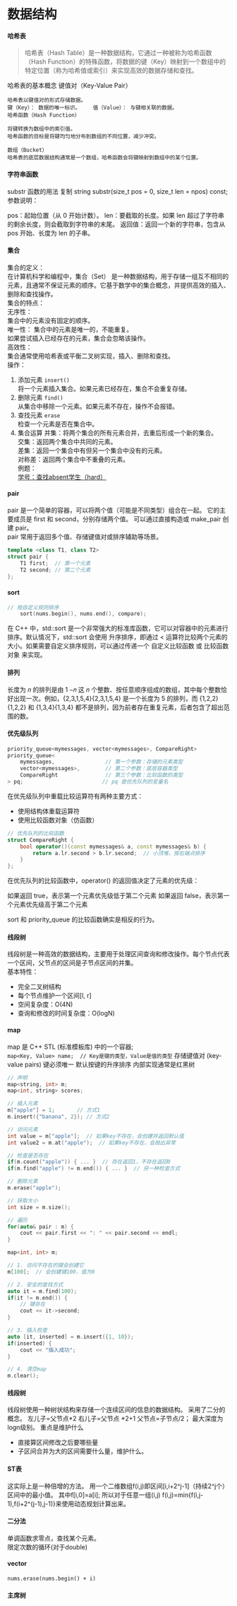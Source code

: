 # 数据结构

#### 哈希表
> 哈希表（Hash Table）是一种数据结构，它通过一种被称为哈希函数（Hash Function）的特殊函数，将数据的键（Key）映射到一个数组中的特定位置（称为哈希值或索引）来实现高效的数据存储和查找。

哈希表的基本概念
 键值对（Key-Value Pair）

    哈希表以键值对的形式存储数据。
    键（Key）： 数据的唯一标识。    值（Value）： 与键相关联的数据。
    哈希函数（Hash Function）

    将键转换为数组中的索引值。
    哈希函数的目标是将键均匀地分布到数组的不同位置，减少冲突。
    
    数组（Bucket）
    哈希表的底层数据结构通常是一个数组，哈希函数会将键映射到数组中的某个位置。

#### 字符串函数
substr 函数的用法
复制
string substr(size_t pos = 0, size_t len = npos) const;
参数说明：

pos：起始位置（从 0 开始计数）。
len：要截取的长度。如果 len 超过了字符串的剩余长度，则会截取到字符串的末尾。
返回值：返回一个新的字符串，包含从 pos 开始、长度为 len 的子串。

#### 集合
集合的定义：  
    在计算机科学和编程中，集合（Set） 是一种数据结构，用于存储一组互不相同的元素，且通常不保证元素的顺序。它基于数学中的集合概念，并提供高效的插入、删除和查找操作。  
集合的特点：  
    无序性：  
    集合中的元素没有固定的顺序。  
    唯一性： 
    集合中的元素是唯一的，不能重复。  
    如果尝试插入已经存在的元素，集合会忽略该操作。   
    高效性：  
    集合通常使用哈希表或平衡二叉树实现，插入、删除和查找。  
操作：
1. 添加元素 ` insert() `  
将一个元素插入集合。如果元素已经存在，集合不会重复存储。  
2. 删除元素 ` find() `  
从集合中移除一个元素。如果元素不存在，操作不会报错。  
3. 查找元素 ` erase `  
检查一个元素是否在集合中。  
4. 集合运算
并集：将两个集合的所有元素合并，去重后形成一个新的集合。  
交集：返回两个集合中共同的元素。  
差集：返回一个集合中有但另一个集合中没有的元素。  
对称差：返回两个集合中不重叠的元素。  
例题：  
[学号：查找absent学生（hard） ](https://ac.nowcoder.com/acm/contest/20960/1022)

#### pair
pair 是一个简单的容器，可以将两个值（可能是不同类型）组合在一起。
它的主要成员是 first 和 second，分别存储两个值。
可以通过直接构造或 make_pair 创建 pair。  
pair 常用于返回多个值、存储键值对或排序辅助等场景。
```cpp
template <class T1, class T2>
struct pair {
    T1 first;  // 第一个元素
    T2 second; // 第二个元素
};
```


####  sort

```cpp
// 按自定义规则排序
    sort(nums.begin(), nums.end(), compare);
```

在 C++ 中，std::sort 是一个非常强大的标准库函数，它可以对容器中的元素进行排序。默认情况下，std::sort 会使用 升序排序，即通过 < 运算符比较两个元素的大小。如果需要自定义排序规则，可以通过传递一个 自定义比较函数 或 比较函数对象 来实现。

#### 排列

长度为 𝑛 的排列是由 1 ∼𝑛 这 𝑛 个整数、按任意顺序组成的数组，其中每个整数恰好出现一次。例如，{2,3,1,5,4}{2,3,1,5,4} 是一个长度为 5 的排列，而 {1,2,2}{1,2,2} 和 {1,3,4}{1,3,4} 都不是排列，因为前者存在重复元素，后者包含了超出范围的数。

#### 优先级队列

``` cpp
priority_queue<mymessages, vector<mymessages>, CompareRight>
priority_queue<
    mymessages,                // 第一个参数：存储的元素类型
    vector<mymessages>,        // 第二个参数：底层容器类型
    CompareRight               // 第三个参数：比较函数的类型
> pq;                         // pq 是优先队列的变量名
```
在优先级队列中重载比较运算符有两种主要方式：   
- 使用结构体重载运算符  
- 使用比较函数对象（仿函数）
```cpp
// 优先队列的比较函数
struct CompareRight {
    bool operator()(const mymessages& a, const mymessages& b) {
        return a.lr.second > b.lr.second;  // 小顶堆，按右端点排序
    }
};
```
在优先队列的比较函数中，operator() 的返回值决定了元素的优先级：

如果返回 true，表示第一个元素优先级低于第二个元素
如果返回 false，表示第一个元素优先级高于第二个元素

sort 和 priority_queue 的比较函数确实是相反的行为。

#### 线段树  
线段树是一种高效的数据结构，主要用于处理区间查询和修改操作。每个节点代表一个区间，父节点的区间是子节点区间的并集。   
基本特性：  
- 完全二叉树结构
- 每个节点维护一个区间[l, r]
- 空间复杂度：O(4N)
- 查询和修改的时间复杂度：O(logN)

#### map
map 是 C++ STL (标准模板库) 中的一个容器;    
`map<Key, Value> name;  // Key是键的类型，Value是值的类型`
存储键值对 (key-value pairs)
键必须唯一
默认按键的升序排序
内部实现通常是红黑树
```cpp
// 声明
map<string, int> m;
map<int, string> scores;

// 插入元素
m["apple"] = 1;       // 方式1
m.insert({"banana", 2}); // 方式2

// 访问元素
int value = m["apple"];  // 如果key不存在，会创建并返回默认值
int value2 = m.at("apple");  // 如果key不存在，会抛出异常

// 检查是否存在
if(m.count("apple")) { ... }  // 存在返回1，不存在返回0
if(m.find("apple") != m.end()) { ... }  // 另一种检查方式

// 删除元素
m.erase("apple");

// 获取大小
int size = m.size();

// 遍历
for(auto& pair : m) {
    cout << pair.first << ": " << pair.second << endl;
}
```
```cpp
map<int, int> m;

// 1. 访问不存在的键会创建它
m[100];  // 会创建键100，值为0

// 2. 安全的查找方式
auto it = m.find(100);
if(it != m.end()) {
    // 键存在
    cout << it->second;
}

// 3. 插入检查
auto [it, inserted] = m.insert({1, 10});
if(inserted) {
    cout << "插入成功";
}

// 4. 清空map
m.clear();

```

#### 线段树
线段树使用一种树状结构来存储一个连续区间的信息的数据结构。
采用了二分的概念。
左儿子=父节点*2  右儿子=父节点 *2+1
父节点=子节点/2；
最大深度为logn级别。
重点是维护什么
- 直接算区间修改之后要哪些量
- 子区间合并为大的区间需要什么量，维护什么。

#### ST表
这实际上是一种倍增的方法。
用一个二维数组f(i,j)即区间[i,i+2^j-1]（持续2^j个）区间中的最小值。
其中f[i,0]=a[i];
所以对于任意一组(i,j)
f(i,j)=min{f(i,j-1),f(i+2^(j-1),j-1)}来使用动态规划计算出来。


#### 二分法
单调函数求零点，查找某个元素。   
限定次数的循环(对于double)

#### vector
`nums.erase(nums.begin() + i)`
#### 主席树